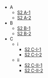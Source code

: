 

* A
    * [S2 A-1](subsectionA/page1.md)
    * [S2 A-2](subsectionA/page2.md)
* B
    * [S2 B-1](subsectionB/page1.md)
    * [S2 B-2](subsectionB/page2.md)
* C
    * i
        * [S2 C-I-1](subsectionC/deepSectionI/page1.md)
        * [S2 C-I-2](subsectionC/deepSectionI/page2.md)
    * ii
        * [S2 C-II-1](subsectionC/deepSectionII/page1.md)
        * [S2 C-II-2](subsectionC/deepSectionII/page2.md)

